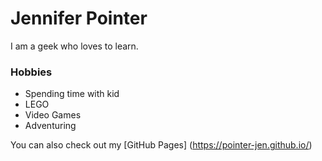 # Jennifer Pointer

I am a geek who loves to learn.

### Hobbies

* Spending time with kid
* LEGO
* Video Games
* Adventuring

You can also check out my [GitHub Pages] (https://pointer-jen.github.io/)